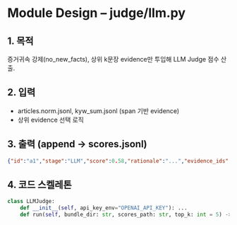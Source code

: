 # Module Design – judge/llm.py

## 1. 목적
증거귀속 강제(no_new_facts), 상위 k문장 evidence만 투입해 LLM Judge 점수 산출.

## 2. 입력
- articles.norm.jsonl, kyw_sum.jsonl (span 기반 evidence)
- 상위 evidence 선택 로직

## 3. 출력 (append → scores.jsonl)
```json
{"id":"a1","stage":"LLM","score":0.58,"rationale":"...","evidence_ids":[12,37],"contra":false}
```

## 4. 코드 스켈레톤
```python
class LLMJudge:
    def __init__(self, api_key_env="OPENAI_API_KEY"): ...
    def run(self, bundle_dir: str, scores_path: str, top_k: int = 5) -> None: ...
```
